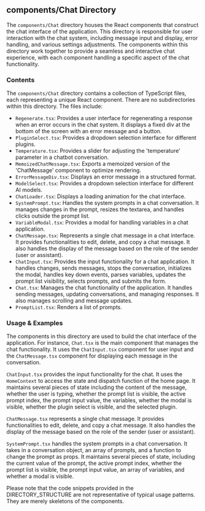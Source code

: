 
## components/Chat Directory

The `components/Chat` directory houses the React components that construct the chat interface of the application. This directory is responsible for user interaction with the chat system, including message input and display, error handling, and various settings adjustments. The components within this directory work together to provide a seamless and interactive chat experience, with each component handling a specific aspect of the chat functionality.

### Contents

The `components/Chat` directory contains a collection of TypeScript files, each representing a unique React component. There are no subdirectories within this directory. The files include:

- `Regenerate.tsx`: Provides a user interface for regenerating a response when an error occurs in the chat system. It displays a fixed div at the bottom of the screen with an error message and a button.
- `PluginSelect.tsx`: Provides a dropdown selection interface for different plugins.
- `Temperature.tsx`: Provides a slider for adjusting the 'temperature' parameter in a chatbot conversation.
- `MemoizedChatMessage.tsx`: Exports a memoized version of the 'ChatMessage' component to optimize rendering.
- `ErrorMessageDiv.tsx`: Displays an error message in a structured format.
- `ModelSelect.tsx`: Provides a dropdown selection interface for different AI models.
- `ChatLoader.tsx`: Displays a loading animation for the chat interface.
- `SystemPrompt.tsx`: Handles the system prompts in a chat conversation. It manages changes in the prompt, resizes the textarea, and handles clicks outside the prompt list.
- `VariableModal.tsx`: Provides a modal for handling variables in a chat application.
- `ChatMessage.tsx`: Represents a single chat message in a chat interface. It provides functionalities to edit, delete, and copy a chat message. It also handles the display of the message based on the role of the sender (user or assistant).
- `ChatInput.tsx`: Provides the input functionality for a chat application. It handles changes, sends messages, stops the conversation, initializes the modal, handles key down events, parses variables, updates the prompt list visibility, selects prompts, and submits the form.
- `Chat.tsx`: Manages the chat functionality of the application. It handles sending messages, updating conversations, and managing responses. It also manages scrolling and message updates.
- `PromptList.tsx`: Renders a list of prompts.

### Usage & Examples

The components in this directory are used to build the chat interface of the application. For instance, `Chat.tsx` is the main component that manages the chat functionality. It uses the `ChatInput.tsx` component for user input and the `ChatMessage.tsx` component for displaying each message in the conversation.

`ChatInput.tsx` provides the input functionality for the chat. It uses the `HomeContext` to access the state and dispatch function of the home page. It maintains several pieces of state including the content of the message, whether the user is typing, whether the prompt list is visible, the active prompt index, the prompt input value, the variables, whether the modal is visible, whether the plugin select is visible, and the selected plugin.

`ChatMessage.tsx` represents a single chat message. It provides functionalities to edit, delete, and copy a chat message. It also handles the display of the message based on the role of the sender (user or assistant).

`SystemPrompt.tsx` handles the system prompts in a chat conversation. It takes in a conversation object, an array of prompts, and a function to change the prompt as props. It maintains several pieces of state, including the current value of the prompt, the active prompt index, whether the prompt list is visible, the prompt input value, an array of variables, and whether a modal is visible.

Please note that the code snippets provided in the DIRECTORY_STRUCTURE are not representative of typical usage patterns. They are merely skeletons of the components.
